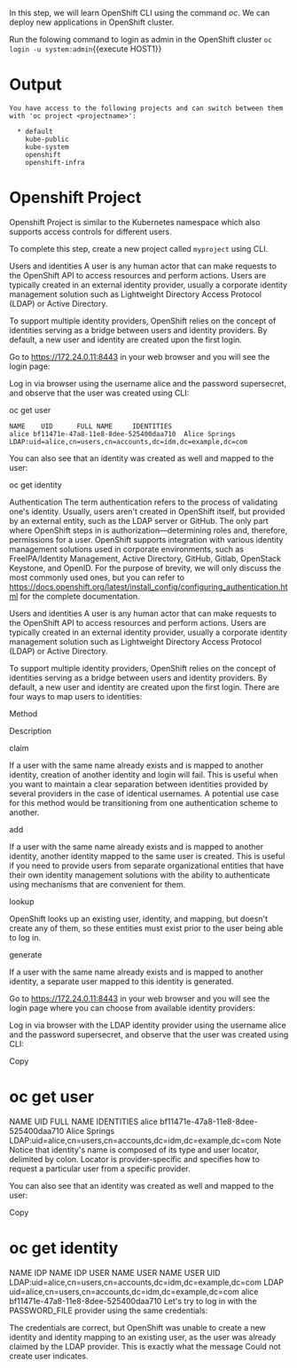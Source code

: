 In this step, we will learn OpenShift CLI using the command _oc_. We can deploy new applications in OpenShift cluster.

Run the folowing command to login as admin in the OpenShift cluster
``oc login -u system:admin``{{execute HOST1}}

# Output

```
You have access to the following projects and can switch between them with 'oc project <projectname>':

  * default
    kube-public
    kube-system
    openshift
    openshift-infra
```

# Openshift Project
Openshift Project is similar to the Kubernetes namespace which also supports access controls for different users.

To complete this step, create a new project called ``myproject`` using CLI.


Users and identities
A user is any human actor that can make requests to the OpenShift API to access resources and perform actions. Users are typically created in an external identity provider, usually a corporate identity management solution such as Lightweight Directory Access Protocol (LDAP) or Active Directory.

To support multiple identity providers, OpenShift relies on the concept of identities serving as a bridge between users and identity providers. By default, a new user and identity are created upon the first login.


Go to https://172.24.0.11:8443 in your web browser and you will see the login page:


Log in via browser using the username alice and the password supersecret, and observe that the user was created using CLI:

oc get user

```
NAME    UID      FULL NAME     IDENTITIES
alice bf11471e-47a8-11e8-8dee-525400daa710  Alice Springs   LDAP:uid=alice,cn=users,cn=accounts,dc=idm,dc=example,dc=com
```

You can also see that an identity was created as well and mapped to the user:

oc get identity


Authentication
The term authentication refers to the process of validating one's identity. Usually, users aren't created in OpenShift itself, but provided by an external entity, such as the LDAP server or GitHub. The only part where OpenShift steps in is authorization—determining roles and, therefore, permissions for a user. OpenShift supports integration with various identity management solutions used in corporate environments, such as FreeIPA/Identity Management, Active Directory, GitHub, Gitlab, OpenStack Keystone, and OpenID. For the purpose of brevity, we will only discuss the most commonly used ones, but you can refer to https://docs.openshift.org/latest/install_config/configuring_authentication.html for the complete documentation.

Users and identities
A user is any human actor that can make requests to the OpenShift API to access resources and perform actions. Users are typically created in an external identity provider, usually a corporate identity management solution such as Lightweight Directory Access Protocol (LDAP) or Active Directory.

To support multiple identity providers, OpenShift relies on the concept of identities serving as a bridge between users and identity providers. By default, a new user and identity are created upon the first login. There are four ways to map users to identities:

Method

Description

claim

If a user with the same name already exists and is mapped to another identity, creation of another identity and login will fail. This is useful when you want to maintain a clear separation between identities provided by several providers in the case of identical usernames. A potential use case for this method would be transitioning from one authentication scheme to another.

add

If a user with the same name already exists and is mapped to another identity, another identity mapped to the same user is created. This is useful if you need to provide users from separate organizational entities that have their own identity management solutions with the ability to authenticate using mechanisms that are convenient for them.

lookup

OpenShift looks up an existing user, identity, and mapping, but doesn't create any of them, so these entities must exist prior to the user being able to log in.

generate

If a user with the same name already exists and is mapped to another identity, a separate user mapped to this identity is generated.

Go to https://172.24.0.11:8443 in your web browser and you will see the login page where you can choose from available identity providers:


Log in via browser with the LDAP identity provider using the username alice and the password supersecret, and observe that the user was created using CLI:

Copy
# oc get user
NAME    UID      FULL NAME     IDENTITIES
alice bf11471e-47a8-11e8-8dee-525400daa710  Alice Springs   LDAP:uid=alice,cn=users,cn=accounts,dc=idm,dc=example,dc=com
Note
Notice that identity's name is composed of its type and user locator, delimited by colon. Locator is provider-specific and specifies how to request a particular user from a specific provider.

You can also see that an identity was created as well and mapped to the user:

Copy
# oc get identity
NAME  IDP  NAME  IDP  USER NAME                                             USER   NAME  USER UID
LDAP:uid=alice,cn=users,cn=accounts,dc=idm,dc=example,dc=com   LDAP            uid=alice,cn=users,cn=accounts,dc=idm,dc=example,dc=com   alice       bf11471e-47a8-11e8-8dee-525400daa710
Let's try to log in with the PASSWORD_FILE provider using the same credentials:


The credentials are correct, but OpenShift was unable to create a new identity and identity mapping to an existing user, as the user was already claimed by the LDAP provider. This is exactly what the message Could not create user indicates.